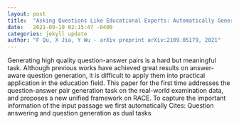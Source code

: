 ```yaml
---
layout: post
title:  "Asking Questions Like Educational Experts: Automatically Generating Question-Answer Pairs on Real-World Examination Data"
date:   2021-09-19 02:15:47 -0400
categories: jekyll update
author: "F Qu, X Jia, Y Wu - arXiv preprint arXiv:2109.05179, 2021"
---
```

Generating high quality question-answer pairs is a hard but meaningful task. Although previous works have achieved great results on answer-aware question generation, it is difficult to apply them into practical application in the education field. This paper for the first time addresses the question-answer pair generation task on the real-world examination data, and proposes a new unified framework on RACE. To capture the important information of the input passage we first automatically Cites: Question answering and question generation as dual tasks